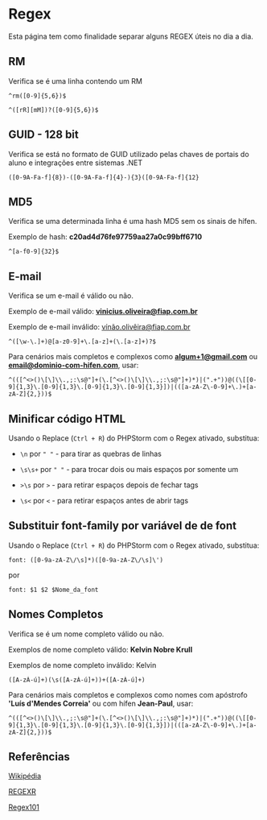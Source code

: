 # Regex

Esta página tem como finalidade separar alguns REGEX úteis no dia a dia.

## RM

Verifica se é uma linha contendo um RM

```
^rm([0-9]{5,6})$
```

```
^([rR][mM])?([0-9]{5,6})$
```

## GUID - 128 bit

Verifica se está no formato de GUID utilizado pelas chaves de portais do aluno e integrações entre sistemas .NET

```
([0-9A-Fa-f]{8})-([0-9A-Fa-f]{4}-){3}([0-9A-Fa-f]{12}
```

## MD5

Verifica se uma determinada linha é uma hash MD5 sem os sinais de hífen. 

Exemplo de hash: **c20ad4d76fe97759aa27a0c99bff6710**

```
^[a-f0-9]{32}$
```

## E-mail

Verifica se um e-mail é válido ou não. 

Exemplo de e-mail válido: **vinicius.oliveira@fiap.com.br**

Exemplo de e-mail inválido: vínão.olivêira@fiap.com.br

```
^([\w-\.]+)@[a-z0-9]+\.[a-z]+(\.[a-z]+)?$
``` 

Para cenários mais completos e complexos como **algum+1@gmail.com** ou **email@dominio-com-hifen.com**, usar:

```
^(([^<>()\[\]\\.,;:\s@"]+(\.[^<>()\[\]\\.,;:\s@"]+)*)|(".+"))@((\[[0-9]{1,3}\.[0-9]{1,3}\.[0-9]{1,3}\.[0-9]{1,3}])|(([a-zA-Z\-0-9]+\.)+[a-zA-Z]{2,}))$
```


## Minificar código HTML

Usando o Replace (```Ctrl + R```) do PHPStorm com o Regex ativado, substitua:

- ```\n``` por ```" "``` - para tirar as quebras de linhas
    
- ```\s\s+``` por ```" "``` - para trocar dois ou mais espaços por somente um 
    
- ```>\s``` por ```>``` - para retirar espaços depois de fechar tags
    
- ```\s<``` por ```<``` - para retirar espaços antes de abrir tags


## Substituir font-family por variável de de font

Usando o Replace (```Ctrl + R```) do PHPStorm com o Regex ativado, substitua:

```
font: ([0-9a-zA-Z\/\s]*)([0-9a-zA-Z\/\s]\')
``` 

por
```
font: $1 $2 $Nome_da_font
``` 

## Nomes Completos

Verifica se é um nome completo válido ou não.

Exemplos de nome completo válido: **Kelvin Nobre Krull**

Exemplos de nome completo inválido: Kelvin

```
([A-zÀ-ú]+)(\s([A-zÀ-ú]+))+([A-zÀ-ú]+)
``` 

Para cenários mais completos e complexos como nomes com apóstrofo **'Luís d'Mendes Correia'** ou com hífen **Jean-Paul**, usar:

```
^(([^<>()\[\]\\.,;:\s@"]+(\.[^<>()\[\]\\.,;:\s@"]+)*)|(".+"))@((\[[0-9]{1,3}\.[0-9]{1,3}\.[0-9]{1,3}\.[0-9]{1,3}])|(([a-zA-Z\-0-9]+\.)+[a-zA-Z]{2,}))$
```
  
 
## Referências

[Wikipédia](https://pt.wikipedia.org/wiki/Express%C3%A3o_regular)

[REGEXR](https://regexr.com/)

[Regex101](https://regex101.com/)